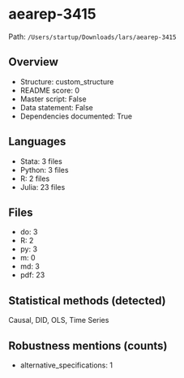 # aearep-3415

Path: `/Users/startup/Downloads/lars/aearep-3415`

## Overview
- Structure: custom_structure
- README score: 0
- Master script: False
- Data statement: False
- Dependencies documented: True

## Languages
- Stata: 3 files
- Python: 3 files
- R: 2 files
- Julia: 23 files

## Files
- do: 3
- R: 2
- py: 3
- m: 0
- md: 3
- pdf: 23

## Statistical methods (detected)
Causal, DID, OLS, Time Series

## Robustness mentions (counts)
- alternative_specifications: 1